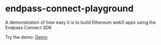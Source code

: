 # endpass-connect-playground
A demonstration of how easy it is to build Ethereum web3 apps using the Endpass Connect SDK

Try the demo: [Demo](https://machinae.github.io/endpass-connect-playground/)
